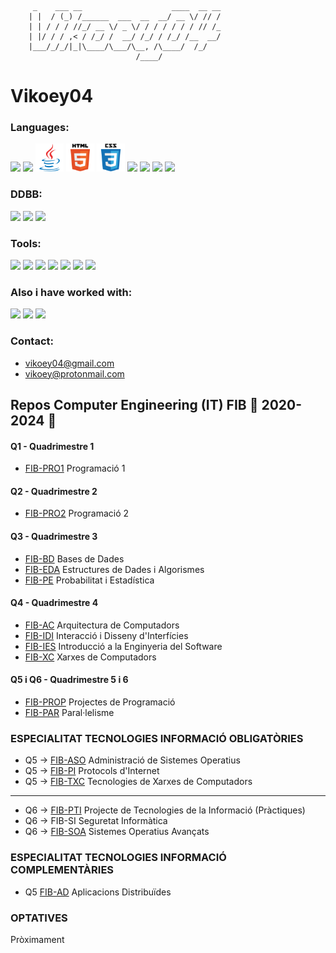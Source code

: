 ```
     _    ___ __                    ____  __ __
    | |  / (_) /______  ___  __  __/ __ \/ // /
    | | / / / //_/ __ \/ _ \/ / / / / / / // /_
    | |/ / / ,< / /_/ /  __/ /_/ / /_/ /__  __/ 
    |___/_/_/|_|\____/\___/\__, /\____/  /_/   
                            /____/                                                     
```

# Vikoey04 

### Languages:  
<div align="left">
  <img src="https://cdn.jsdelivr.net/gh/devicons/devicon/icons/cplusplus/cplusplus-original.svg"  width="45px" ></img>
  <img src="https://cdn.jsdelivr.net/gh/devicons/devicon/icons/c/c-original.svg" width="45px" ></img>
  <img src="https://raw.githubusercontent.com/devicons/devicon/master/icons/java/java-original.svg" width="45px" ></img>
  <img src="https://raw.githubusercontent.com/devicons/devicon/master/icons/html5/html5-original-wordmark.svg" width="45px" ></img>
  <img src="https://raw.githubusercontent.com/devicons/devicon/master/icons/css3/css3-original-wordmark.svg" width="45px" ></img>
  <img src="https://upload.wikimedia.org/wikipedia/commons/4/40/VB.NET_Logo.svg" width="45px" ></img> 
  <img src="https://cdn.jsdelivr.net/gh/devicons/devicon/icons/dart/dart-plain-wordmark.svg" width="45px" /></img>
  <img src="https://cdn.jsdelivr.net/gh/devicons/devicon/icons/flutter/flutter-original.svg" width="45px"/></img>
  <img src="https://cdn.jsdelivr.net/gh/devicons/devicon/icons/python/python-original.svg" width="45px"/></img>
</div>

### DDBB:
<div align="left">
  <img src="https://mariadb.com/wp-content/uploads/2019/11/mariadb-logo-vertical_blue.svg" width="45px" ></img>
  <img src="https://cdn.jsdelivr.net/gh/devicons/devicon/icons/mysql/mysql-original-wordmark.svg" width="45px" ></img>
  <img src="https://cdn.jsdelivr.net/gh/devicons/devicon/icons/postgresql/postgresql-original-wordmark.svg" width="45px" ></img>
</div>    

### Tools:  
<div align="left">
  <img src="https://cdn.jsdelivr.net/gh/devicons/devicon/icons/photoshop/photoshop-line.svg" width="45px" ></img>
  <img src="https://i2.wp.com/www.offlineinstallerapps.com/wp-content/uploads/2018/02/abaf11eee2b56956570d98ff8dc97150_400x400.png?resize=300%2C300&ssl=1" width="45px" ></img>
  <img src="https://cdn.jsdelivr.net/gh/devicons/devicon/icons/git/git-original.svg" width="45px" ></img>
  <img src="https://cdn.jsdelivr.net/gh/devicons/devicon/icons/github/github-original.svg" width="45px" ></img>
  <img src="https://cdn.jsdelivr.net/gh/devicons/devicon/icons/vscode/vscode-original.svg" width="45px" ></img>
<img src="https://cdn.jsdelivr.net/gh/devicons/devicon/icons/visualstudio/visualstudio-plain.svg" width="45px" ></img>  
  <img src="https://cdn.jsdelivr.net/gh/devicons/devicon/icons/vim/vim-original.svg" width="45px" ></img>
</div>

###  Also i have worked with:
<div align="left">
  <img src="https://cdn.jsdelivr.net/gh/devicons/devicon/icons/postgresql/postgresql-original-wordmark.svg" width="45px" ></img>
  <img src="https://cdn.jsdelivr.net/gh/devicons/devicon/icons/qt/qt-original.svg" width="45px" ></img>
  <img src="https://cdn.jsdelivr.net/gh/devicons/devicon/icons/opengl/opengl-original.svg" width="45px" ></img>     
</div>


### Contact:
- vikoey04@gmail.com
- vikoey@protonmail.com

## Repos Computer Engineering (IT) FIB 📆 2020-2024 📆
#### Q1 - Quadrimestre 1
- [FIB-PRO1](https://github.com/Vikoey04/FIB-PRO1) Programació 1

#### Q2 - Quadrimestre 2
- [FIB-PRO2](https://github.com/Vikoey04/FIB-PRO2) Programació 2

#### Q3 - Quadrimestre 3
- [FIB-BD](https://github.com/Vikoey04/FIB-BD) Bases de Dades
- [FIB-EDA](https://github.com/Vikoey04/FIB-EDA) Estructures de Dades i Algorismes
- [FIB-PE](https://github.com/Vikoey04/FIB-PE) Probabilitat i Estadística

#### Q4 - Quadrimestre 4
- [FIB-AC](https://github.com/Vikoey04/FIB-AC) Arquitectura de Computadors
- [FIB-IDI](https://github.com/Vikoey04/FIB-IDI) Interacció i Disseny d'Interfícies
- [FIB-IES](https://github.com/Vikoey04/FIB-IES) Introducció a la Enginyeria del Software
- [FIB-XC](https://github.com/Vikoey04/FIB-XC) Xarxes de Computadors

#### Q5 i Q6 - Quadrimestre 5 i 6
- [FIB-PROP](https://github.com/Vikoey04/FIB-PROP) Projectes de Programació
- [FIB-PAR](https://github.com/Vikoey04/FIB-PAR) Paral·lelisme

### ESPECIALITAT TECNOLOGIES INFORMACIÓ OBLIGATÒRIES
- Q5 -> [FIB-ASO](https://github.com/Vikoey04/FIB-ASO) Administració de Sistemes Operatius
- Q5 -> [FIB-PI](https://github.com/Vikoey04/FIB-PI) Protocols d'Internet
- Q5 -> [FIB-TXC](https://github.com/Vikoey04/FIB-TXC) Tecnologies de Xarxes de Computadors
---------------------------------------------------------
- Q6 -> [FIB-PTI](https://github.com/Vikoey04/FIB-PTI) Projecte de Tecnologies de la Informació (Pràctiques)
- Q6 -> FIB-SI Seguretat Informàtica
- Q6 -> [FIB-SOA](https://github.com/Vikoey04/FIB-SOA) Sistemes Operatius Avançats

### ESPECIALITAT TECNOLOGIES INFORMACIÓ COMPLEMENTÀRIES
- Q5 [FIB-AD](https://github.com/Vikoey04/FIB-AD) Aplicacions Distribuïdes

### OPTATIVES
Pròximament
